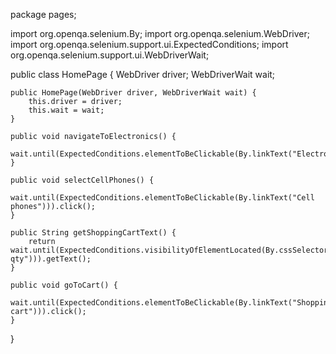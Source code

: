 package pages;

import org.openqa.selenium.By;
import org.openqa.selenium.WebDriver;
import org.openqa.selenium.support.ui.ExpectedConditions;
import org.openqa.selenium.support.ui.WebDriverWait;

public class HomePage {
    WebDriver driver;
    WebDriverWait wait;
    
    public HomePage(WebDriver driver, WebDriverWait wait) {
        this.driver = driver;
        this.wait = wait;
    }
    
    public void navigateToElectronics() {
        wait.until(ExpectedConditions.elementToBeClickable(By.linkText("Electronics"))).click();
    }
    
    public void selectCellPhones() {
        wait.until(ExpectedConditions.elementToBeClickable(By.linkText("Cell phones"))).click();
    }
    
    public String getShoppingCartText() {
        return wait.until(ExpectedConditions.visibilityOfElementLocated(By.cssSelector("span.cart-qty"))).getText();
    }
    
    public void goToCart() {
        wait.until(ExpectedConditions.elementToBeClickable(By.linkText("Shopping cart"))).click();
    }
}
